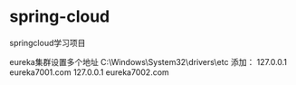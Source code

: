 # spring-cloud
springcloud学习项目


eureka集群设置多个地址
          C:\Windows\System32\drivers\etc
          添加：
          127.0.0.1  eureka7001.com
          127.0.0.1  eureka7002.com
          


